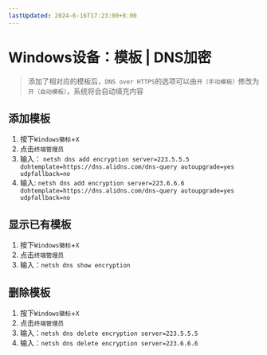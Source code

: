 ```yaml
---
lastUpdated: 2024-6-16T17:23:00+8:00
---
```


# Windows设备：模板 | DNS加密

> 添加了相对应的模板后，```DNS over HTTPS```的选项可以由```开（手动模板）```修改为```开（自动模板）```，系统将会自动填充内容

## 添加模板

1. 按下```Windows徽标```+```X```
2. 点击```终端管理员```
3. 输入：
   ```netsh dns add encryption server=223.5.5.5 dohtemplate=https://dns.alidns.com/dns-query autoupgrade=yes udpfallback=no```
4. 输入:
   ```netsh dns add encryption server=223.6.6.6 dohtemplate=https://dns.alidns.com/dns-query autoupgrade=yes udpfallback=no```

## 显示已有模板

1. 按下```Windows徽标```+```X```
2. 点击```终端管理员```
3. 输入：```netsh dns show encryption```

## 删除模板

1. 按下```Windows徽标```+```X```
2. 点击```终端管理员```
3. 输入：```netsh dns delete encryption server=223.5.5.5```
4. 输入：```netsh dns delete encryption server=223.6.6.6```